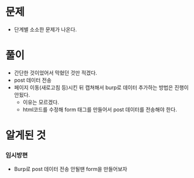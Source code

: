 # 문제

- 단계별 소소한 문제가 나온다.

  

# 풀이

- 간단한 것이었어서 막혔던 것만 적겠다.
- post 데이터 전송
- 페이지 이동(새로고침 등)시킨 뒤 캡쳐해서 burp로 데이터 추가하는 방법은 진행이 안됬다.
  - 이유는 모르겠다.
  - html코드를 수정해 form 태그를 만들어서 post 데이터를 전송해야 한다.

# 알게된 것

### 임시방편

- Burp로 post 데이터 전송 안될땐 form을 만들어보자

